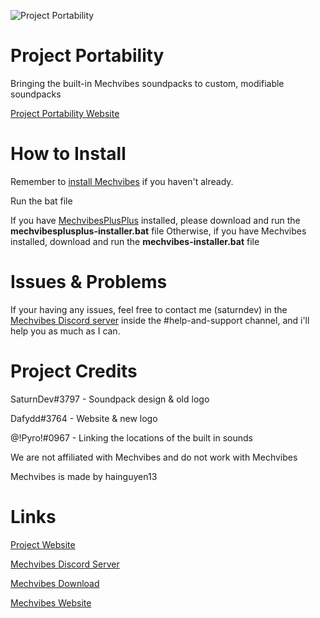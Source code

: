 ![Project Portability](https://i.ibb.co/D8L1kcF/current-logo.png)

# Project Portability

Bringing the built-in Mechvibes soundpacks to custom, modifiable soundpacks



[Project Portability Website](https://teamgrief.github.io/portability/)




# How to Install

Remember to [install Mechvibes](https://mechvibes.com/download/) if you haven't already.


Run the bat file 

If you have [MechvibesPlusPlus](https://github.com/PyroCalzone/MechvibesPlusPlus/releases/latest) installed, please download and run the **mechvibesplusplus-installer.bat** file
Otherwise, if you have Mechvibes installed, download and run the **mechvibes-installer.bat** file




# Issues & Problems

If your having any issues, feel free to contact me (saturndev) in the [Mechvibes Discord server](https://discord.gg/ydZqwvrvYS) inside the #help-and-support channel, and i'll help you as much as I can.





# Project Credits

SaturnDev#3797 - Soundpack design & old logo

Dafydd#3764 - Website & new logo

@!Pyro!#0967 - Linking the locations of the built in sounds



We are not affiliated with Mechvibes and do not work with Mechvibes

Mechvibes is made by hainguyen13



# Links

[Project Website](https://teamgrief.github.io/portability/)

[Mechvibes Discord Server](https://discord.gg/ydZqwvrvYS)

[Mechvibes Download](https://mechvibes.com/download/)

[Mechvibes Website](https://mechvibes.com/)
